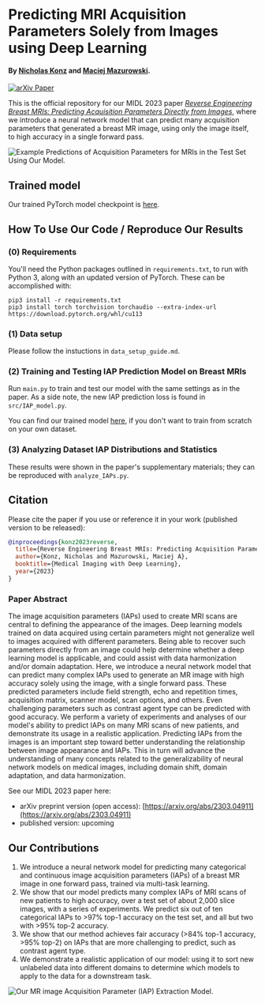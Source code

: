 # Predicting MRI Acquisition Parameters Solely from Images using Deep Learning 

#### By [Nicholas Konz](https://nickk124.github.io/) and [Maciej Mazurowski](https://sites.duke.edu/mazurowski/).

[![arXiv Paper](https://img.shields.io/badge/arXiv-2303.04911-orange.svg?style=flat)](https://arxiv.org/abs/2303.04911)

This is the official repository for our MIDL 2023 paper [*Reverse Engineering Breast MRIs: Predicting Acquisition Parameters Directly from Images*](https://arxiv.org/abs/2303.04911), where we introduce a neural network model that can predict many acquisition parameters that generated a breast MR image, using only the image itself, to high accuracy in a single forward pass.

![Example Predictions of Acquisition Parameters for MRIs in the Test Set Using Our Model.](figures/predictions.png)

## Trained model
Our trained PyTorch model checkpoint is [here](https://drive.google.com/file/d/1VNpXst4jDASJE0thntL__3Pns_16Ai-H/view).

## How To Use Our Code / Reproduce Our Results

### (0) Requirements

You'll need the Python packages outlined in `requirements.txt`, to run with Python 3, along with an updated version of PyTorch. These can be accomplished with:

```
pip3 install -r requirements.txt
pip3 install torch torchvision torchaudio --extra-index-url https://download.pytorch.org/whl/cu113
```

### (1) Data setup
Please follow the instuctions in `data_setup_guide.md`.

### (2) Training and Testing IAP Prediction Model on Breast MRIs
Run `main.py` to train and test our model with the same settings as in the paper. As a side note, the new IAP prediction loss is found in `src/IAP_model.py`.

You can find our trained model [here](https://drive.google.com/file/d/1VNpXst4jDASJE0thntL__3Pns_16Ai-H/view), if you don't want to train from scratch on your own dataset.

### (3) Analyzing Dataset IAP Distributions and Statistics
These results were shown in the paper's supplementary materials; they can be reproduced with `analyze_IAPs.py`.

## Citation

Please cite the paper if you use or reference it in your work (published version to be released):
```bib
@inproceedings{konz2023reverse,
  title={Reverse Engineering Breast MRIs: Predicting Acquisition Parameters Directly from Images},
  author={Konz, Nicholas and Mazurowski, Maciej A},
  booktitle={Medical Imaging with Deep Learning},
  year={2023}
}
```

### Paper Abstract

The image acquisition parameters (IAPs) used to create MRI scans are central to defining the appearance of the images. Deep learning models trained on data acquired using certain parameters might not generalize well to images acquired with different parameters. Being able to recover such parameters directly from an image could help determine whether a deep learning model is applicable, and could assist with data harmonization and/or domain adaptation. Here, we introduce a neural network model that can predict many complex IAPs used to generate an MR image with high accuracy solely using the image, with a single forward pass. These predicted parameters include field strength, echo and repetition times, acquisition matrix, scanner model, scan options, and others. Even challenging parameters such as contrast agent type can be predicted with good accuracy. We perform a variety of experiments and analyses of our model's ability to predict IAPs on many MRI scans of new patients, and demonstrate its usage in a realistic application. Predicting IAPs from the images is an important step toward better understanding the relationship between image appearance and IAPs. This in turn will advance the understanding of many concepts related to the generalizability of neural network models on medical images, including domain shift, domain adaptation, and data harmonization.

See our MIDL 2023 paper here:

- arXiv preprint version (open access): [https://arxiv.org/abs/2303.04911](https://arxiv.org/abs/2303.04911)
- published version: upcoming

## Our Contributions

1. We introduce a neural network model for predicting many categorical and continuous image acquisition parameters (IAPs) of a breast MR image in one forward pass, trained via multi-task learning.
2. We show that our model predicts many complex IAPs of MRI scans of new patients to high accuracy, over a test set of about 2,000 slice images, with a series of experiments. We predict six out of ten categorical IAPs to >97% top-1 accuracy on the test set, and all but two with >95% top-2 accuracy.
3. We show that our method achieves fair accuracy (>84% top-1 accuracy, >95% top-2) on IAPs that are more challenging to predict, such as contrast agent type.
4. We demonstrate a realistic application of our model: using it to sort new unlabeled data into different domains to determine which models to apply to the data for a downstream task.

![Our MR image Acquisition Parameter (IAP) Extraction Model.](figures/model.png)
